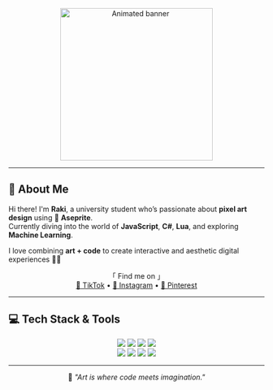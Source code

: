 <p align="center">
  <img src="https://github.com/RakiAlbaniB/RakiAlbaniB/blob/main/foto_github.gif?raw=trueI" width="300" alt="Animated banner">
</p>

---

## 🌸 About Me

Hi there! I'm **Raki**, a university student who’s passionate about **pixel art design** using 🧩 **Aseprite**.  
Currently diving into the world of **JavaScript**, **C#**, **Lua**, and exploring **Machine Learning**.  

I love combining **art + code** to create interactive and aesthetic digital experiences 🎨💡  

<p align="center">
  「 Find me on 」
<br>
<a href="https://www.tiktok.com/@jaysheesh.00">🎵 TikTok</a> •
<a href="https://www.instagram.com/rki.albn">📸 Instagram</a> •
<a href="https://www.pinterest.com/rakialbani2004">📌 Pinterest</a>
</p>

---

## 💻 Tech Stack & Tools

<p align="center">
  <img src="https://img.shields.io/badge/JavaScript-F571A2?style=for-the-badge&logo=javascript&logoColor=white" />
  <img src="https://img.shields.io/badge/HTML5-F571A2?style=for-the-badge&logo=html5&logoColor=white" />
  <img src="https://img.shields.io/badge/CSS3-F571A2?style=for-the-badge&logo=css3&logoColor=white" />
  <img src="https://img.shields.io/badge/TailwindCSS-F571A2?style=for-the-badge&logo=tailwind-css&logoColor=white" />
  <br>
  <img src="https://img.shields.io/badge/Unity-000000?style=for-the-badge&logo=unity&logoColor=white" />
  <img src="https://img.shields.io/badge/Godot-000000?style=for-the-badge&logo=godot-engine&logoColor=white" />
  <img src="https://img.shields.io/badge/Blender-000000?style=for-the-badge&logo=blender&logoColor=white" />
  <img src="https://img.shields.io/badge/Aseprite-000000?style=for-the-badge&logo=aseprite&logoColor=white" />
</p>

---

<p align="center">
💖 <i>"Art is where code meets imagination."</i>
</p>
